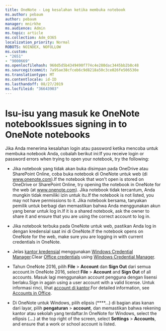 ```yaml
---
title: OneNote - Log kesalahan ketika membuka notebook
ms.author: pebaum
author: pebaum
manager: mnirkhe
ms.audience: Admin
ms.topic: article
ms.collection: Adm_O365
localization_priority: Normal
ROBOTS: NOINDEX, NOFOLLOW
ms.custom:
- "2651"
- "9000669"
ms.openlocfilehash: 960d5d5b4349490f774c4e280dac3445bb2b8c48
ms.sourcegitcommit: 7a95ae38cfceb6c9d8218a50c3ce026fe506530e
ms.translationtype: MT
ms.contentlocale: id-ID
ms.lasthandoff: 08/27/2019
ms.locfileid: "36643903"
---
```

# <a name="issues-signing-in-to-onenote-notebooks"></a><span data-ttu-id="b64ce-102">Isu-isu yang masuk ke OneNote notebook</span><span class="sxs-lookup"><span data-stu-id="b64ce-102">Issues signing in to OneNote notebooks</span></span>

<span data-ttu-id="b64ce-103">Jika Anda menerima kesalahan login atau password ketika mencoba untuk membuka notebook Anda, cobalah berikut ini:</span><span class="sxs-lookup"><span data-stu-id="b64ce-103">If you receive login or password errors when trying to open your notebook, try the following:</span></span>

- <span data-ttu-id="b64ce-104">Jika notebook yang tidak akan buka disimpan pada OneDrive atau SharePoint Online, coba buka notebook di OneNote untuk web (di www.onenote.com).</span><span class="sxs-lookup"><span data-stu-id="b64ce-104">If the notebook that won't open is stored on OneDrive or SharePoint Online, try opening the notebook in OneNote for the web (at www.onenote.com).</span></span> <span data-ttu-id="b64ce-105">Jika notebook tidak tercantum, Anda mungkin tidak memiliki izin untuk itu.</span><span class="sxs-lookup"><span data-stu-id="b64ce-105">If the notebook is not listed, you may not have permissions to it.</span></span> <span data-ttu-id="b64ce-106">Jika notebook bersama, tanyakan pemilik untuk berbagi dan memastikan bahwa Anda menggunakan akun yang benar untuk log in.</span><span class="sxs-lookup"><span data-stu-id="b64ce-106">If it is a shared notebook, ask the owner to share it and ensure that you are using the correct account to log in.</span></span>

- <span data-ttu-id="b64ce-107">Jika notebook terbuka pada OneNote untuk web, pastikan Anda log in dengan kredensial saat ini di OneNote.</span><span class="sxs-lookup"><span data-stu-id="b64ce-107">If the notebook opens on OneNote for the web, make sure you are logging in with current credentials in OneNote.</span></span> 

- <span data-ttu-id="b64ce-108">Jelas [kantor kredensial](https://docs.microsoft.com/office/troubleshoot/error-messages/another-account-already-signed-in#step-3-clear-cached-credentials-on-the-computer) menggunakan [Windows Credential Manager](https://support.microsoft.com/help/4026814/windows-accessing-credential-manager).</span><span class="sxs-lookup"><span data-stu-id="b64ce-108">Clear [Office credentials](https://docs.microsoft.com/office/troubleshoot/error-messages/another-account-already-signed-in#step-3-clear-cached-credentials-on-the-computer) using [Windows Credential Manager](https://support.microsoft.com/help/4026814/windows-accessing-credential-manager).</span></span>

- <span data-ttu-id="b64ce-109">Tahun OneNote 2016, pilih **File** > **Account** dan **Sign Out** dari semua account.</span><span class="sxs-lookup"><span data-stu-id="b64ce-109">In OneNote 2016, select **File** > **Account** and **Sign Out** of all accounts.</span></span> <span data-ttu-id="b64ce-110">Masuk lagi menggunakan account pengguna dengan lisensi berlaku.</span><span class="sxs-lookup"><span data-stu-id="b64ce-110">Sign in again using a user account with a valid license.</span></span> <span data-ttu-id="b64ce-111">Untuk informasi rinci, lihat [account di kantor](https://support.office.com/article/accounts-in-office-628ea040-f265-49de-b986-be09c3ebf8a9).</span><span class="sxs-lookup"><span data-stu-id="b64ce-111">For detailed information, see [Accounts in Office](https://support.office.com/article/accounts-in-office-628ea040-f265-49de-b986-be09c3ebf8a9).</span></span>

- <span data-ttu-id="b64ce-112">Di OneNote untuk Windows, pilih elipsis (\*\*\*\*...) di bagian atas kanan dari layar, pilih **pengaturan** > **account**, dan memastikan bahwa rekening kantor atau sekolah yang terdaftar.</span><span class="sxs-lookup"><span data-stu-id="b64ce-112">In OneNote for Windows, select the ellipsis (**…**) at the top right of the screen, select **Settings** > **Accounts**, and ensure that a work or school account is listed.</span></span>